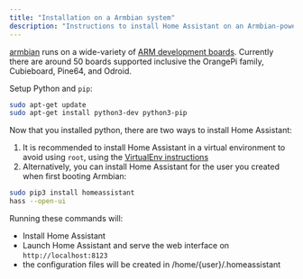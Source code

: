 ```yaml
---
title: "Installation on a Armbian system"
description: "Instructions to install Home Assistant on an Armbian-powered systems."
---
```


[armbian](https://www.armbian.com) runs on a wide-variety of [ARM development boards](https://www.armbian.com/download/). Currently there are around 50 boards supported inclusive the OrangePi family, Cubieboard, Pine64, and Odroid.

Setup Python and `pip`:

```bash
sudo apt-get update
sudo apt-get install python3-dev python3-pip
```

Now that you installed python, there are two ways to install Home Assistant:
1. It is recommended to install Home Assistant in a virtual environment to avoid using `root`, using the [VirtualEnv instructions](/docs/installation/virtualenv/)
2. Alternatively, you can install Home Assistant for the user you created when first booting Armbian:

```bash
sudo pip3 install homeassistant
hass --open-ui
```

Running these commands will:

 - Install Home Assistant
 - Launch Home Assistant and serve the web interface on `http://localhost:8123`
 - the configuration files will be created in /home/{user}/.homeassistant
 
 
